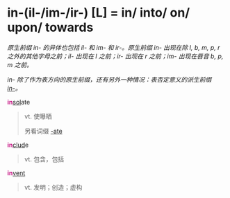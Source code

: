 # in-(il-/im-/ir-) [L] = in/ into/ on/ upon/ towards

*原生前缀 in- 的异体也包括 il- 和 im- 和 ir-。原生前缀 in- 出现在除 l, b, m, p, r 之外的其他字母之前；il- 出现在 l 之前；ir- 出现在 r 之前；im- 出现在唇音 b, p, m 之前。*

*in- 除了作为表方向的原生前缀，还有另外一种情况：表否定意义的派生前缀 [in-](in-.1.md)。*

<b style="color: #C71585;">in</b>[sol](_sol_.md)ate
> vt. 使曝晒
>
> 另看词缀 [-ate](-ate.md)

<b style="color: #C71585;">in</b>[clud](_clud_.md)e
> vt. 包含，包括

<b style="color: #C71585;">in</b>[vent](_ven_.md)
> vt. 发明；创造；虚构